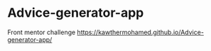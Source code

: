 # Advice-generator-app
Front mentor challenge
<https://kawthermohamed.github.io/Advice-generator-app/>
